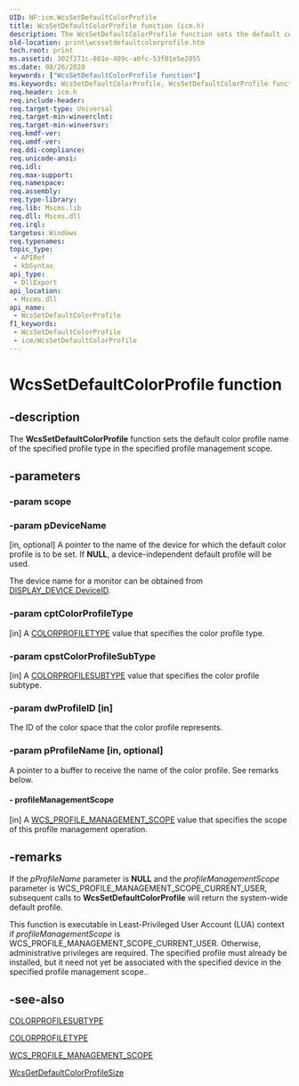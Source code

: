 ```yaml
---
UID: NF:icm.WcsSetDefaultColorProfile
title: WcsSetDefaultColorProfile function (icm.h)
description: The WcsSetDefaultColorProfile function sets the default color profile name of the specified profile type in the specified profile management scope.
old-location: print\wcssetdefaultcolorprofile.htm
tech.root: print
ms.assetid: 302f271c-801e-409c-a0fc-53f01e5e2055
ms.date: 08/26/2020
keywords: ["WcsSetDefaultColorProfile function"]
ms.keywords: WcsSetDefaultColorProfile, WcsSetDefaultColorProfile function [Print Devices], colorfnc_31c96c7b-5616-4bdb-8df8-23e2361a9554.xml, icm/WcsSetDefaultColorProfile, print.wcssetdefaultcolorprofile
req.header: icm.h
req.include-header: 
req.target-type: Universal
req.target-min-winverclnt: 
req.target-min-winversvr: 
req.kmdf-ver: 
req.umdf-ver: 
req.ddi-compliance: 
req.unicode-ansi: 
req.idl: 
req.max-support: 
req.namespace: 
req.assembly: 
req.type-library: 
req.lib: Mscms.lib
req.dll: Mscms.dll
req.irql: 
targetos: Windows
req.typenames: 
topic_type:
 - APIRef
 - kbSyntax
api_type:
 - DllExport
api_location:
 - Mscms.dll
api_name:
 - WcsSetDefaultColorProfile
f1_keywords:
 - WcsSetDefaultColorProfile
 - icm/WcsSetDefaultColorProfile
---
```


# WcsSetDefaultColorProfile function


## -description

The **WcsSetDefaultColorProfile** function sets the default color profile name of the specified profile type in the specified profile management scope.

## -parameters

### -param scope

### -param pDeviceName

[in, optional] A pointer to the name of the device for which the default color profile is to be set. If **NULL**, a device-independent default profile will be used.

The device name for a monitor can be obtained from [DISPLAY_DEVICE.DeviceID](https://docs.microsoft.com/windows/win32/api/wingdi/ns-wingdi-display_devicea).

### -param cptColorProfileType

[in] A [COLORPROFILETYPE](https://docs.microsoft.com/previous-versions/windows/desktop/wcs/colorprofiletype) value that specifies the color profile type.

### -param cpstColorProfileSubType

[in] A [COLORPROFILESUBTYPE](https://docs.microsoft.com/previous-versions/windows/desktop/wcs/colorprofilesubtype) value that specifies the color profile subtype.

### -param dwProfileID [in]

The ID of the color space that the color profile represents.

### -param pProfileName [in, optional]

A pointer to a buffer to receive the name of the color profile. See remarks below.

#### - profileManagementScope

[in] A [WCS_PROFILE_MANAGEMENT_SCOPE](https://docs.microsoft.com/previous-versions/windows/desktop/wcs/wcs-profile-management-scope) value that specifies the scope of this profile management operation.

## -remarks

If the *pProfileName* parameter is **NULL** and the *profileManagementScope* parameter is WCS_PROFILE_MANAGEMENT_SCOPE_CURRENT_USER, subsequent calls to **WcsSetDefaultColorProfile** will return the system-wide default profile.

This function is executable in Least-Privileged User Account (LUA) context if *profileManagementScope* is WCS_PROFILE_MANAGEMENT_SCOPE_CURRENT_USER. Otherwise, administrative privileges are required. The specified profile must already be installed, but it need not yet be associated with the specified device in the specified profile management scope..

## -see-also

[COLORPROFILESUBTYPE](https://docs.microsoft.com/previous-versions/windows/desktop/wcs/colorprofilesubtype)

[COLORPROFILETYPE](https://docs.microsoft.com/previous-versions/windows/desktop/wcs/colorprofiletype)

[WCS_PROFILE_MANAGEMENT_SCOPE](https://docs.microsoft.com/previous-versions/windows/desktop/wcs/wcs-profile-management-scope)

[WcsGetDefaultColorProfileSize](https://docs.microsoft.com/windows-hardware/drivers/ddi/content/icm/nf-icm-wcsgetdefaultcolorprofilesize)

